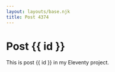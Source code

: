 ```yaml
---
layout: layouts/base.njk
title: Post 4374
---
```


# Post {{ id }}

This is post {{ id }} in my Eleventy project.
